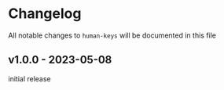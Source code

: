 # Changelog

All notable changes to `human-keys` will be documented in this file

## v1.0.0 - 2023-05-08

initial release
